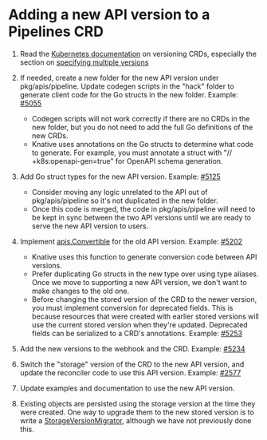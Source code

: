 # Adding a new API version to a Pipelines CRD

1. Read the [Kubernetes documentation](https://kubernetes.io/docs/tasks/extend-kubernetes/custom-resources/custom-resource-definition-versioning/)
on versioning CRDs, especially the section on
[specifying multiple versions](https://kubernetes.io/docs/tasks/extend-kubernetes/custom-resources/custom-resource-definition-versioning/#specify-multiple-versions)

1. If needed, create a new folder for the new API version under pkg/apis/pipeline.
Update codegen scripts in the "hack" folder to generate client code for the Go structs in the new folder.
Example: [#5055](https://github.com/tektoncd/pipeline/pull/5055)
    - Codegen scripts will not work correctly if there are no CRDs in the new folder, but you do not need to add the
    full Go definitions of the new CRDs.
    - Knative uses annotations on the Go structs to determine what code to generate. For example, you must annotate a
    struct with "// +k8s:openapi-gen=true" for OpenAPI schema generation.

1. Add Go struct types for the new API version. Example: [#5125](https://github.com/tektoncd/pipeline/pull/5125)
    - Consider moving any logic unrelated to the API out of pkg/apis/pipeline so it's not duplicated in
    the new folder.
    - Once this code is merged, the code in pkg/apis/pipeline will need to be kept in sync between
    the two API versions until we are ready to serve the new API version to users.

1. Implement [apis.Convertible](https://github.com/tektoncd/pipeline/blob/2f93ab2fcabcf6dcc61fe16d6ef54fcdf3424a0e/vendor/knative.dev/pkg/apis/interfaces.go#L37-L45)
for the old API version. Example: [#5202](https://github.com/tektoncd/pipeline/pull/5202)
    - Knative uses this function to generate conversion code between API versions.
    - Prefer duplicating Go structs in the new type over using type aliases. Once we move to supporting
    a new API version, we don't want to make changes to the old one.
    - Before changing the stored version of the CRD to the newer version, you must implement conversion for deprecated fields.
    This is because resources that were created with earlier stored versions will use the current stored version when they're updated.
    Deprecated fields can be serialized to a CRD's annotations. Example: [#5253](https://github.com/tektoncd/pipeline/pull/5253)

1. Add the new versions to the webhook and the CRD. Example: [#5234](https://github.com/tektoncd/pipeline/pull/5234)

1. Switch the "storage" version of the CRD to the new API version, and update the reconciler code
to use this API version. Example: [#2577](https://github.com/tektoncd/pipeline/pull/2577)

1. Update examples and documentation to use the new API version.

1. Existing objects are persisted using the storage version at the time they were created.
One way to upgrade them to the new stored version is to write a
[StorageVersionMigrator](https://kubernetes.io/docs/tasks/extend-kubernetes/custom-resources/custom-resource-definition-versioning/#upgrade-existing-objects-to-a-new-stored-version),
although we have not previously done this.